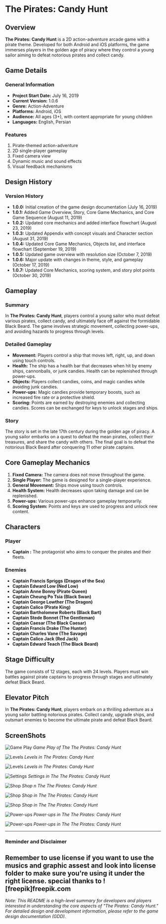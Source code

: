 # The Pirates: Candy Hunt

## Overview
**The Pirates: Candy Hunt** is a 2D action-adventure arcade game with a pirate theme. Developed for both Android and iOS platforms, the game immerses players in the golden age of piracy where they control a young sailor aiming to defeat notorious pirates and collect candy.

## Game Details

### General Information
- **Project Start Date:** July 16, 2019
- **Current Version:** 1.0.6
- **Genre:** Action-Adventure
- **Platforms:** Android, iOS
- **Audience:** All ages (3+), with content appropriate for young children
- **Languages:** English, Persian

### Features
1. Pirate-themed action-adventure
2. 2D single-player gameplay
3. Fixed camera view
4. Dynamic music and sound effects
5. Visual feedback mechanisms

## Design History

### Version History
- **1.0.0:** Initial creation of the game design documentation (July 16, 2019)
- **1.0.1:** Added Game Overview, Story, Core Game Mechanics, and Core Game Sequence (August 11, 2019)
- **1.0.2:** Updated core mechanics and added interface flowchart (August 23, 2019)
- **1.0.3:** Updated Appendix with concept visuals and Character section (August 31, 2019)
- **1.0.4:** Updated Core Game Mechanics, Objects list, and interface flowchart (September 19, 2019)
- **1.0.5:** Updated game overview with resolution size (October 7, 2019)
- **1.0.6:** Major update with changes in theme, style, and gameplay (October 17, 2019)
- **1.0.7:** Updated Core Mechanics, scoring system, and story plot points (October 30, 2019)

## Gameplay

### Summary
In **The Pirates: Candy Hunt**, players control a young sailor who must defeat various pirates, collect candy, and ultimately face off against the formidable Black Beard. The game involves strategic movement, collecting power-ups, and avoiding hazards to progress through levels.

### Detailed Gameplay
- **Movement:** Players control a ship that moves left, right, up, and down using touch controls.
- **Health:** The ship has a health bar that decreases when hit by enemy ships, cannonballs, or junk candies. Health can be replenished through power-ups.
- **Objects:** Players collect candies, coins, and magic candies while avoiding junk candies.
- **Power-ups:** Magic candies provide temporary boosts, such as increased fire rate or a protective shield.
- **Scoring:** Points are earned by destroying enemies and collecting candies. Scores can be exchanged for keys to unlock stages and ships.

### Story
The story is set in the late 17th century during the golden age of piracy. A young sailor embarks on a quest to defeat the mean pirates, collect their treasures, and share the candy with others. The final goal is to defeat the notorious Black Beard after conquering 11 other pirate captains.

## Core Gameplay Mechanics
1. **Fixed Camera:** The camera does not move throughout the game.
2. **Single Player:** The game is designed for a single-player experience.
3. **General Movement:** Ships move using touch controls.
4. **Health System:** Health decreases upon taking damage and can be replenished.
5. **Power-ups:** Various power-ups enhance gameplay temporarily.
6. **Scoring System:** Points and keys are used to progress and unlock new content.

## Characters

### Player
- **Captain <Username>:** The protagonist who aims to conquer the pirates and their fleets.

### Enemies
- **Captain Francis Spriggs (Dragon of the Sea)**
- **Captain Edward Low (Ned Low)**
- **Captain Anne Bonny (Pirate Queen)**
- **Captain Cheung Po Tsia (Black Swan)**
- **Captain George Lowther (The Dragon)**
- **Captain Calico (Pirate King)**
- **Captain Bartholomew Roberts (Black Bart)**
- **Captain Stede Bonnet (The Gentleman)**
- **Captain Caesar (The Black Caesar)**
- **Captain Francis Drake (The Hunter)**
- **Captain Charles Vane (The Savage)**
- **Captain Calico Jack (Red Jack)**
- **Captain Edward Teach (The Black Beard)**

## Stage Difficulty
The game consists of 12 stages, each with 24 levels. Players must win battles against pirate captains to progress through stages and ultimately defeat Black Beard.


## Elevator Pitch
In **The Pirates: Candy Hunt**, players embark on a thrilling adventure as a young sailor battling notorious pirates. Collect candy, upgrade ships, and outsmart enemies to become the ultimate pirate and defeat Black Beard.


## ScreenShots

![Game Play](https://github.com/Sadeqsoli/ThePirates-CandyHunt/blob/master/Shots/Scenes/01.png)
*Game Play of The The Pirates: Candy Hunt*

![Levels](https://github.com/Sadeqsoli/ThePirates-CandyHunt/blob/master/Shots/Scenes/11.JPG)
*Levels in The Pirates: Candy Hunt*


![Levels](https://github.com/Sadeqsoli/ThePirates-CandyHunt/blob/master/Shots/Scenes/12.JPG)
*Levels in The Pirates: Candy Hunt*

![Settings](https://github.com/Sadeqsoli/ThePirates-CandyHunt/blob/master/Shots/Scenes/13.JPG)
*Settings in The The Pirates: Candy Hunt*

![Shop](https://github.com/Sadeqsoli/ThePirates-CandyHunt/blob/master/Shots/Scenes/10.JPG)
*Shop n The The Pirates: Candy Hunt*

![Shop](https://github.com/Sadeqsoli/ThePirates-CandyHunt/blob/master/Shots/Scenes/10-0.JPG)
*Shop in The The Pirates: Candy Hunt*

![Shop](https://github.com/Sadeqsoli/ThePirates-CandyHunt/blob/master/Shots/Scenes/10-1.JPG)
*Shop in The The Pirates: Candy Hunt*

![Power-ups](https://github.com/Sadeqsoli/ThePirates-CandyHunt/blob/master/Shots/Scenes/06.JPG)
*Power-ups in The The Pirates: Candy Hunt*

![Power-ups](https://github.com/Sadeqsoli/ThePirates-CandyHunt/blob/master/Shots/Scenes/07.JPG)
*Power-ups in The The Pirates: Candy Hunt*

---
### Reminder and Disclaimer 
Remember to use license if you want to use the musics and graphic assest and look into license folder to make sure you're using it under the right license.
special thanks to ![freepik]freepik.com
---

*Note: This README is a high-level summary for developers and players interested in understanding the core aspects of "The Pirates: Candy Hunt." For detailed design and development information, please refer to the game design documentation (GDD).*
